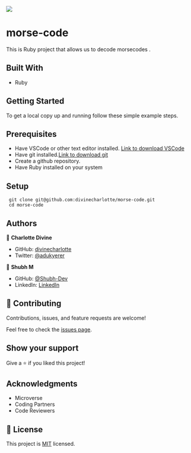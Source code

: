 ![](https://img.shields.io/badge/Microverse-blueviolet)

# morse-code

This is Ruby project that allows us to decode morsecodes .


## Built With

- Ruby

## Getting Started
To get a local copy up and running follow these simple example steps.

## Prerequisites
- Have VSCode or other text editor installed. [Link to download VSCode](https://code.visualstudio.com/download)
- Have git installed.[Link to download git](https://git-scm.com/downloads)
- Create a github repository.
- Have Ruby installed on your system

## Setup
```
 git clone git@github.com:divinecharlotte/morse-code.git
 cd morse-code
```

## Authors

👤 **Charlotte Divine**

- GitHub: [divinecharlotte]()
- Twitter: [@adukyerer](https://www.twitter.com/adukyerer)


👤 **Shubh M**

- GitHub: [@Shubh-Dev](https://github.com/Shubh-Dev) 
- LinkedIn: [LinkedIn](https://www.linkedin.com/in/shubhscb/)

## 🤝 Contributing

Contributions, issues, and feature requests are welcome!

Feel free to check the [issues page](../../issues/).

## Show your support

Give a ⭐️ if you liked this project!

## Acknowledgments

- Microverse 
- Coding Partners
- Code Reviewers

## 📝 License

This project is [MIT](./MIT.md) licensed.